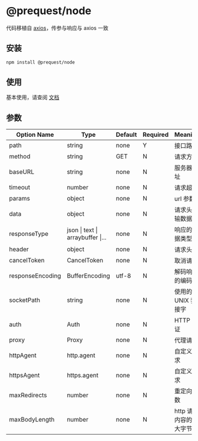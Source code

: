 # @prequest/node

代码移植自 [axios](https://github.com/axios/axios/blob/e9965bfafc/lib/adapters/http.js)，传参与响应与 axios 一致

## 安装

```bash
npm install @prequest/node
```

## 使用

基本使用，请查阅 [文档](https://pre-quest.vercel.app/usage?id=%e5%bc%80%e7%ae%b1%e5%8d%b3%e7%94%a8)

## 参数

| Option Name      | Type                              | Default | Required | Meaning                   | Example                 |
| ---------------- | --------------------------------- | ------- | -------- | ------------------------- | ----------------------- |
| path             | string                            | none    | Y        | 接口路径                  | /api                    |
| method           | string                            | GET     | N        | 请求方式                  | post                    |
| baseURL          | string                            | none    | N        | 服务器地址                | 'http://localhost:3000' |
| timeout          | number                            | none    | N        | 请求超时                  | 5000                    |
| params           | object                            | none    | N        | url 参数                  | { id: 10}               |
| data             | object                            | none    | N        | 请求头传输数据            | { id: 10}               |
| responseType     | json \| text \| arraybuffer \|... | none    | N        | 响应的数据类型            | json                    |
| header           | object                            | none    | N        | 请求头                    | { token: 'aaaaa'}       |
| cancelToken      | CancelToken                       | none    | N        | 取消请求                  |                         |
| responseEncoding | BufferEncoding                    | utf-8   | N        | 解码响应的编码            |                         |
| socketPath       | string                            | none    | N        | 使用的 UNIX 套接字        | '/var/run/docker.sock'  |
| auth             | Auth                              | none    | N        | HTTP 认证                 |                         |
| proxy            | Proxy                             | none    | N        | 代理请求                  |                         |
| httpAgent        | http.agent                        | none    | N        | 自定义请求                |                         |
| httpsAgent       | https.agent                       | none    | N        | 自定义请求                |                         |
| maxRedirects     | number                            | none    | N        | 重定向次数                |                         |
| maxBodyLength    | number                            | none    | N        | http 请求内容的最大字节数 |                         |
